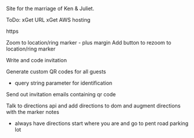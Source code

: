 Site for the marriage of Ken & Juliet.

ToDo:
xGet URL
xGet AWS hosting

https

Zoom to location/ring marker - plus margin
Add button to rezoom to location/ring marker

Write and code invitation

Generate custom QR codes for all guests
 - query string parameter for identification

Send out invitation emails containing qr code

Talk to directions api and add directions to dom and augment directions with the marker notes
- always have directions start where you are and go to pent road parking lot